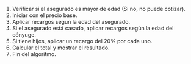 1. Verificar si el asegurado es mayor de edad (Si no, no puede cotizar).
2. Iniciar con el precio base.
3. Aplicar recargos segun la edad del asegurado.
4. Si el asegurado está casado, aplicar recargos según la edad del cónyuge.
5. Si tiene hijos, aplicar un recargo del 20% por cada uno.
6. Calcular el total y mostrar el resultado.
7. Fin del algoritmo.

